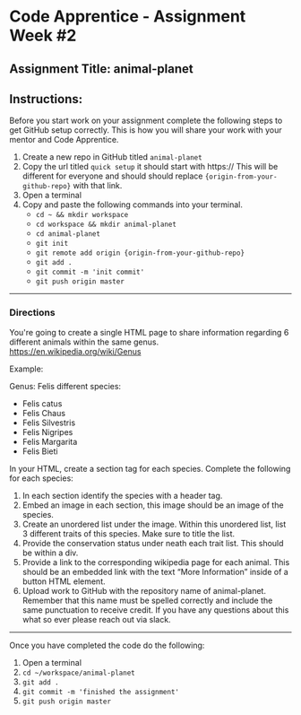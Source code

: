 # Code Apprentice - Assignment Week #2

## Assignment Title: animal-planet

## Instructions:

Before you start work on your assignment complete the following steps to get GitHub setup correctly. This is how you will share your work with your mentor and Code Apprentice.

1. Create a new repo in GitHub titled `animal-planet`
2. Copy the url titled `quick setup` it should start with https:// This will be different for everyone and should should replace `{origin-from-your-github-repo}` with that link.
3. Open a terminal
4. Copy and paste the following commands into your terminal.
	- `cd ~ && mkdir workspace`
	- `cd workspace && mkdir animal-planet`
	- `cd animal-planet`
	- `git init`
	- `git remote add origin {origin-from-your-github-repo}`
	- `git add .`
	- `git commit -m 'init commit'`
	- `git push origin master`

---

### Directions

You're going to create a single HTML page to share information regarding 6 different animals within the same genus.
https://en.wikipedia.org/wiki/Genus

Example:

Genus: Felis different species:

- Felis catus
- Felis Chaus
- Felis Silvestris
- Felis Nigripes
- Felis Margarita
- Felis Bieti

In your HTML, create a section tag for each species.
Complete the following for each species:

1. In each section identify the species with a header tag.
2. Embed an image in each section, this image should be an image of the species.
3. Create an unordered list under the image. Within this unordered list, list 3 different traits of this species. Make sure to title the list.
4. Provide the conservation status under neath each trait list. This should be within a div.
5. Provide a link to the corresponding wikipedia page for each animal. This should be an embedded link with the text “More Information” inside of a button HTML element.
6. Upload work to GitHub with the repository name of animal-planet. Remember that this name must be spelled correctly and include the same punctuation to receive credit. If you have any questions about this what so ever please reach out via slack.

---

Once you have completed the code do the following:

1. Open a terminal
2. `cd ~/workspace/animal-planet`
3. `git add .`
4. `git commit -m 'finished the assignment'`
5. `git push origin master`
